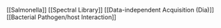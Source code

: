 [[Salmonella]]
[[Spectral Library]]
[[Data-independent Acquisition (Dia)]]
[[Bacterial Pathogen/host Interaction]]
